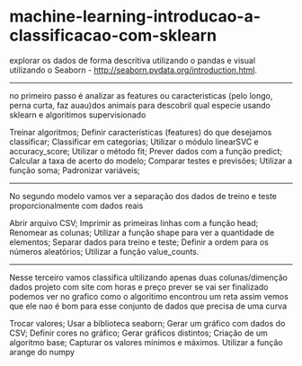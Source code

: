 # machine-learning-introducao-a-classificacao-com-sklearn
explorar os dados de forma descritiva utilizando o pandas e visual utilizando o Seaborn - http://seaborn.pydata.org/introduction.html.

---
no primeiro passo é analizar as features ou caracteristicas (pelo longo, perna curta, faz auau)dos animais para descobril qual especie usando sklearn e algoritimos supervisionado

Treinar algoritmos;
Definir características (features) do que desejamos classificar;
Classificar em categorias;
Utilizar o módulo linearSVC e accuracy_score;
Utilizar o método fit;
Prever dados com a função predict;
Calcular a taxa de acerto do modelo;
Comparar testes e previsões;
Utilizar a função soma;
Padronizar variáveis;

---
No segundo modelo vamos ver a separação dos dados de treino e teste proporcionalmente com dados reais

Abrir arquivo CSV;
Imprimir as primeiras linhas com a função head;
Renomear as colunas;
Utilizar a função shape para ver a quantidade de elementos;
Separar dados para treino e teste;
Definir a ordem para os números aleatórios;
Utilizar a função value_counts.

---

Nesse terceiro vamos classifica ultilizando apenas duas colunas/dimenção
dados projeto com site com horas e preço prever se vai ser finalizado
podemos ver no grafico como o algoritimo encontrou um reta assim vemos que ele nao é bom para esse conjunto de dados que precisa de uma curva

Trocar valores;
Usar a biblioteca seaborn;
Gerar um gráfico com dados do CSV;
Definir cores no gráfico;
Gerar gráficos distintos;
Criação de um algoritmo base;
Capturar os valores mínimos e máximos.
Utilizar a função arange do numpy
